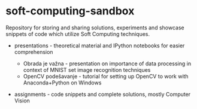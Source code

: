 # soft-computing-sandbox

Repository for storing and sharing solutions, experiments and showcase snippets of code which utilize Soft Computing techniques.

* presentations - theoretical material and IPython notebooks for easier comprehension
  * Obrada je važna - presentation on importance of data processing in context of MNIST set image recognition techniques
  * OpenCV podešavanje - tutorial for setting up OpenCV to work with Anaconda+Python on Windows
  
* assignments - code snippets and complete solutions, mostly Computer Vision
